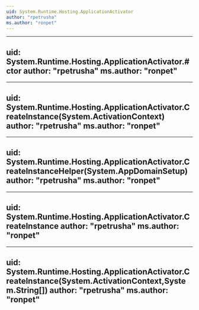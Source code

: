 ```yaml
---
uid: System.Runtime.Hosting.ApplicationActivator
author: "rpetrusha"
ms.author: "ronpet"
---
```


---
uid: System.Runtime.Hosting.ApplicationActivator.#ctor
author: "rpetrusha"
ms.author: "ronpet"
---

---
uid: System.Runtime.Hosting.ApplicationActivator.CreateInstance(System.ActivationContext)
author: "rpetrusha"
ms.author: "ronpet"
---

---
uid: System.Runtime.Hosting.ApplicationActivator.CreateInstanceHelper(System.AppDomainSetup)
author: "rpetrusha"
ms.author: "ronpet"
---

---
uid: System.Runtime.Hosting.ApplicationActivator.CreateInstance
author: "rpetrusha"
ms.author: "ronpet"
---

---
uid: System.Runtime.Hosting.ApplicationActivator.CreateInstance(System.ActivationContext,System.String[])
author: "rpetrusha"
ms.author: "ronpet"
---
